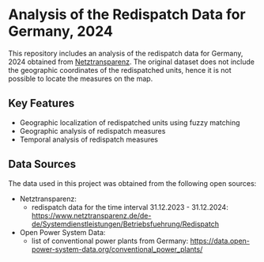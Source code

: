 # Analysis of the Redispatch Data for Germany, 2024

This repository includes an analysis of the redispatch data for Germany, 2024 obtained from [Netztransparenz](https://www.netztransparenz.de/de-de/Systemdienstleistungen/Betriebsfuehrung/Redispatch). The original dataset does not include the geographic coordinates of the redispatched units, hence it is not possible to locate the measures on the map.

## Key Features
- Geographic localization of redispatched units using fuzzy matching
- Geographic analysis of redispatch measures
- Temporal analysis of redispatch measures


## Data Sources
The data used in this project was obtained from the following open sources:
- Netztransparenz: 
    - redispatch data for the time interval 31.12.2023 - 31.12.2024: https://www.netztransparenz.de/de-de/Systemdienstleistungen/Betriebsfuehrung/Redispatch 
- Open Power System Data: 
    - list of conventional power plants from Germany: https://data.open-power-system-data.org/conventional_power_plants/ 
